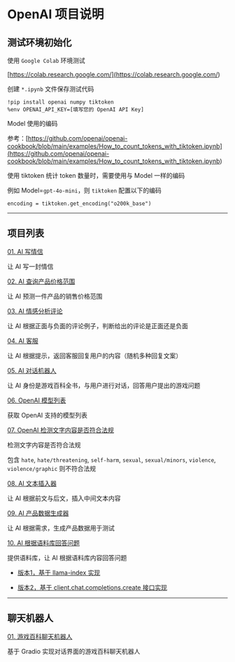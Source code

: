 # OpenAI 项目说明

## 测试环境初始化

使用 `Google Colab` 环境测试

[https://colab.research.google.com/](<https://colab.research.google.com/>)

创建 `*.ipynb` 文件保存测试代码

```shell
!pip install openai numpy tiktoken
%env OPENAI_API_KEY=[填写您的 OpenAI API Key]
```

Model 使用的编码

参考：[https://github.com/openai/openai-cookbook/blob/main/examples/How_to_count_tokens_with_tiktoken.ipynb](<https://github.com/openai/openai-cookbook/blob/main/examples/How_to_count_tokens_with_tiktoken.ipynb>)

使用 tiktoken 统计 token 数量时，需要使用与 Model 一样的编码

例如 Model=`gpt-4o-mini`，则 `tiktoken` 配置以下的编码

```python3
encoding = tiktoken.get_encoding("o200k_base")
```

---

## 项目列表

[01. AI 写情信](./write_letter.py)

让 AI 写一封情信

[02. AI 查询产品价格范围](./product_price_range.py)

让 AI 预测一件产品的销售价格范围

[03. AI 情感分析评论](./sentiment_analysis.py)

让 AI 根据正面与负面的评论例子，判断给出的评论是正面还是负面

[04. AI 客服](./customer_service.py)

让 AI 根据提示，返回客服回复用户的内容（随机多种回复文案）

[05. AI 对话机器人](./game_encyclopedia.py)

让 AI 身份是游戏百科全书，与用户进行对话，回答用户提出的游戏问题

[06. OpenAI 模型列表](./models.py)

获取 OpenAI 支持的模型列表

[07. OpenAI 检测文字内容是否符合法规](./moderation.py)

检测文字内容是否符合法规

包含 `hate`, `hate/threatening`, `self-harm`, `sexual`, `sexual/minors`, `violence`, `violence/graphic` 则不符合法规

[08. AI 文本插入器](./text_inserter.py)

让 AI 根据前文与后文，插入中间文本内容

[09. AI 产品数据生成器](./product_data_generator.py)

让 AI 根据需求，生成产品数据用于测试

[10. AI 根据语料库回答问题](./CorpusSearch)

提供语料库，让 AI 根据语料库内容回答问题

- [版本1，基于 llama-index 实现](./CorpusSearch/read_corpus_search.py)

- [版本2，基于 client.chat.completions.create 接口实现](./CorpusSearch/read_corpus_search_v2.py)

---

## 聊天机器人

[01. 游戏百科聊天机器人](./ChatBot/game_conversation_chatbot.py)

基于 Gradio 实现对话界面的游戏百科聊天机器人
